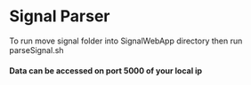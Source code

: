 # Signal Parser
To run move signal folder into SignalWebApp directory then run parseSignal.sh
#### Data can be accessed on port 5000 of your local ip
